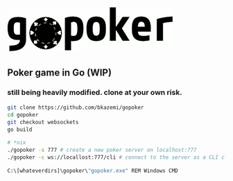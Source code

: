 # ![gopoker](/assets/logo.gif)
## Poker game in Go (WIP)
### still being heavily modified. clone at your own risk.
```sh
git clone https://github.com/bkazemi/gopoker
cd gopoker
git checkout websockets
go build
```

```sh
# *nix
./gopoker -s 777 # create a new poker server on localhost:777
./gopoker -c ws://locallost:777/cli # connect to the server as a CLI client
```

```cmd
C:\[whateverdirs]\gopoker\"gopoker.exe" REM Windows CMD
```
